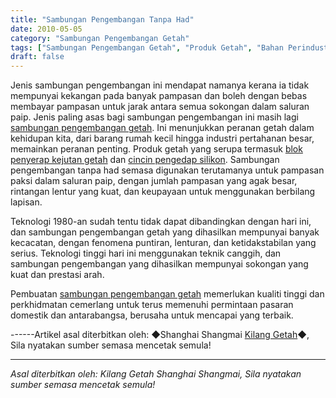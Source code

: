 ```yaml
---
title: "Sambungan Pengembangan Tanpa Had"
date: 2010-05-05
category: "Sambungan Pengembangan Getah"
tags: ["Sambungan Pengembangan Getah", "Produk Getah", "Bahan Perindustrian"]
draft: false
---
```


Jenis sambungan pengembangan ini mendapat namanya kerana ia tidak mempunyai kekangan pada banyak pampasan dan boleh dengan bebas membayar pampasan untuk jarak antara semua sokongan dalam saluran paip. Jenis paling asas bagi sambungan pengembangan ini masih lagi [sambungan pengembangan getah](http://www.smpolymer.com/xiangjiaopengzhangjie/). Ini menunjukkan peranan getah dalam kehidupan kita, dari barang rumah kecil hingga industri pertahanan besar, memainkan peranan penting. Produk getah yang serupa termasuk [blok penyerap kejutan getah](http://www.smpolymer.com/) dan [cincin pengedap silikon](http://www.smpolymer.com/). Sambungan pengembangan tanpa had semasa digunakan terutamanya untuk pampasan paksi dalam saluran paip, dengan jumlah pampasan yang agak besar, rintangan lentur yang kuat, dan keupayaan untuk menggunakan berbilang lapisan.

Teknologi 1980-an sudah tentu tidak dapat dibandingkan dengan hari ini, dan sambungan pengembangan getah yang dihasilkan mempunyai banyak kecacatan, dengan fenomena puntiran, lenturan, dan ketidakstabilan yang serius. Teknologi tinggi hari ini menggunakan teknik canggih, dan sambungan pengembangan yang dihasilkan mempunyai sokongan yang kuat dan prestasi arah.

Pembuatan [sambungan pengembangan getah](http://www.smpolymer.com/xiangjiaopengzhangjie/) memerlukan kualiti tinggi dan perkhidmatan cemerlang untuk terus memenuhi permintaan pasaran domestik dan antarabangsa, berusaha untuk mencapai yang terbaik.

------Artikel asal diterbitkan oleh: ◆Shanghai Shangmai [Kilang Getah](http://www.smpolymer.com/)◆, Sila nyatakan sumber semasa mencetak semula!

---

*Asal diterbitkan oleh: Kilang Getah Shanghai Shangmai, Sila nyatakan sumber semasa mencetak semula!*